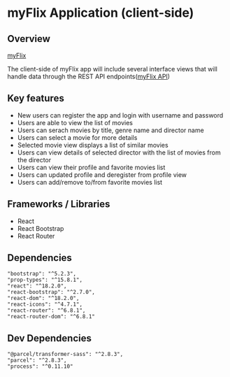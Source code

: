 # myFlix Application (client-side)

## Overview

[myFlix](https://myflix-by-mikkobelly.netlify.app/#)

The client-side of myFlix app will include several interface views that will handle data through the REST API endpoints([myFlix API](https://github.com/Mikkobelly/myFlix#))

## Key features

- New users can register the app and login with username and password 
- Users are able to view the list of movies
- Users can serach movies by title, genre name and director name
- Users can select a movie for more details
- Selected movie view displays a list of similar movies
- Users can view details of selected director with the list of movies from the director 
- Users can view their profile and favorite movies list
- Users can updated profile and deregister from profile view
- Users can add/remove to/from favorite movies list

## Frameworks / Libraries 
* React
* React Bootstrap
* React Router

## Dependencies 

    "bootstrap": "^5.2.3",
    "prop-types": "^15.8.1",
    "react": "^18.2.0",
    "react-bootstrap": "^2.7.0",
    "react-dom": "^18.2.0",
    "react-icons": "^4.7.1",
    "react-router": "^6.8.1",
    "react-router-dom": "^6.8.1"

## Dev Dependencies

    "@parcel/transformer-sass": "^2.8.3",
    "parcel": "^2.8.3",
    "process": "^0.11.10"

